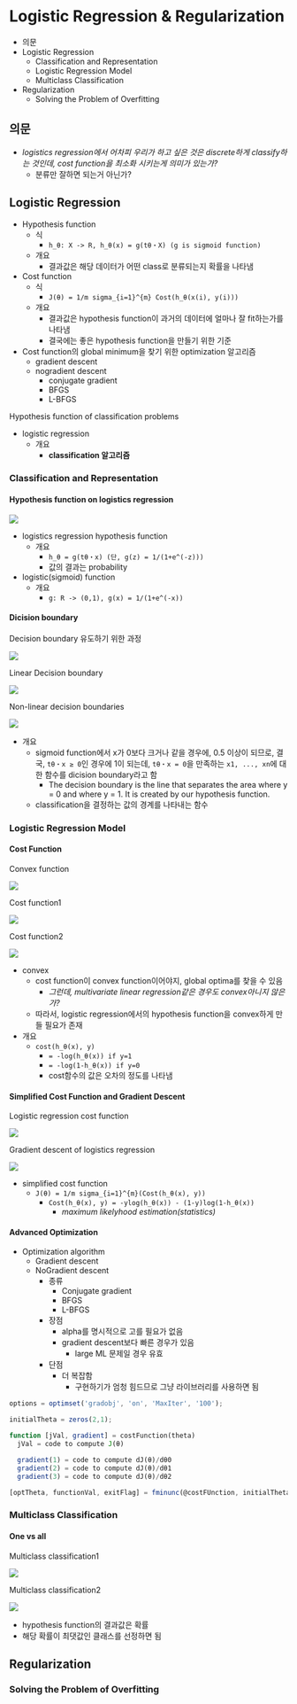 # Logistic Regression & Regularization

- 의문
- Logistic Regression
  - Classification and Representation
  - Logistic Regression Model
  - Multiclass Classification
- Regularization
  - Solving the Problem of Overfitting

## 의문

- *logistics regression에서 어차피 우리가 하고 싶은 것은 discrete하게 classify하는 것인데, cost function을 최소화 시키는게 의미가 있는가?*
  - 분류만 잘하면 되는거 아닌가?

## Logistic Regression

- Hypothesis function
  - 식
    - `h_θ: X -> R, h_θ(x) = g(tθ・X) (g is sigmoid function)`
  - 개요
    - 결과값은 해당 데이터가 어떤 class로 분류되는지 확률을 나타냄
- Cost function
  - 식
    - `J(θ) = 1/m sigma_{i=1}^{m} Cost(h_θ(x(i), y(i)))`
  - 개요
    - 결과값은 hypothesis function이 과거의 데이터에 얼마나 잘 fit하는가를 나타냄
    - 결국에는 좋은 hypothesis function을 만들기 위한 기준
- Cost function의 global minimum을 찾기 위한 optimization 알고리즘
  - gradient descent
  - nogradient descent
    - conjugate gradient
    - BFGS
    - L-BFGS

Hypothesis function of classification problems

- logistic regression
  - 개요
    - **classification 알고리즘**

### Classification and Representation

#### Hypothesis function on logistics regression

![](./images/week3/hypothesis_function_on_logistics_regression1.png)

- logistics regression hypothesis function
  - 개요
    - `h_θ = g(tθ・x) (단, g(z) = 1/(1+e^(-z)))`
    - 값의 결과는 probability
- logistic(sigmoid) function
  - 개요
    - `g: R -> (0,1), g(x) = 1/(1+e^(-x))`

#### Dicision boundary

Decision boundary 유도하기 위한 과정

![](./images/week3/decision_boundary1.png)

Linear Decision boundary

![](./images/week3/decision_boundary2.png)

Non-linear decision boundaries

![](./images/week3/decision_boundary3.png)

- 개요
  - sigmoid function에서 x가 0보다 크거나 같을 경우에, 0.5 이상이 되므로, 결국, `tθ・x ≥ 0`인 경우에 1이 되는데, `tθ・x = 0`을 만족하는 `x1, ..., xn`에 대한 함수를 dicision boundary라고 함
    - The decision boundary is the line that separates the area where y = 0 and where y = 1. It is created by our hypothesis function.
  - classification을 결정하는 값의 경계를 나타내는 함수

### Logistic Regression Model

#### Cost Function

Convex function

![](./images/week3/cost_function1.png)

Cost function1

![](./images/week3/cost_function2.png)

Cost function2

![](./images/week3/cost_function3.png)

- convex
  - cost function이 convex function이어야지, global optima를 찾을 수 있음
    - *그런데, multivariate linear regression같은 경우도 convex아니지 않은가?*
  - 따라서, logistic regression에서의 hypothesis function을 convex하게 만들 필요가 존재
- 개요
  - `cost(h_θ(x), y)`
    - `= -log(h_θ(x)) if y=1`
    - `= -log(1-h_θ(x)) if y=0`
    - cost함수의 값은 오차의 정도를 나타냄

#### Simplified Cost Function and Gradient Descent

Logistic regression cost function

![](./images/week3/gradient_descent1.png)

Gradient descent of logistics regression

![](./images/week3/gradient_descent2.png)

- simplified cost function
  - `J(θ) = 1/m sigma_{i=1}^{m}(Cost(h_θ(x), y))`
    - `Cost(h_θ(x), y) = -ylog(h_θ(x)) - (1-y)log(1-h_θ(x))`
      - *maximum likelyhood estimation(statistics)*

#### Advanced Optimization

- Optimization algorithm
  - Gradient descent
  - NoGradient descent
    - 종류
      - Conjugate gradient
      - BFGS
      - L-BFGS
    - 장점
      - alpha를 명시적으로 고를 필요가 없음
      - gradient descent보다 빠른 경우가 있음
        - large ML 문제일 경우 유효
    - 단점
      - 더 복잡함
        - 구현하기가 엄청 힘드므로 그냥 라이브러리를 사용하면 됨

```octave
options = optimset('gradobj', 'on', 'MaxIter', '100');

initialTheta = zeros(2,1);

function [jVal, gradient] = costFunction(theta)
  jVal = code to compute J(θ)

  gradient(1) = code to compute dJ(θ)/dθ0
  gradient(2) = code to compute dJ(θ)/dθ1
  gradient(3) = code to compute dJ(θ)/dθ2

[optTheta, functionVal, exitFlag] = fminunc(@costFUnction, initialTheta, options);
```

### Multiclass Classification

#### One vs all

Multiclass classification1

![](./images/week3/multiclass_classification1.png)

Multiclass classification2

![](./images/week3/multiclass_classification2.png)

- hypothesis function의 결과값은 확률
- 해당 확률이 최댓값인 클래스를 선정하면 됨

## Regularization

### Solving the Problem of Overfitting
